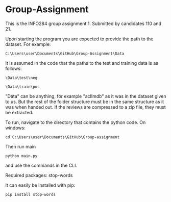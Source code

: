 # Group-Assignment

This is the INFO284 group assignment 1. 
Submitted by candidates 110 and 21.

Upon starting the program you are expected to provide the path to the dataset. For example:
```
C:\Users\user\Documents\GitHub\Group-Assignment\Data
```
It is assumed in the code that the paths to the test and training data is as follows:
```
\Data\test\neg

\Data\train\pos
```
"Data" can be anything, for example "aclImdb" as it was in the dataset given to us. But the rest of the folder structure must be in the same structure as it was when handed out. If the reviews are compressed to a zip file, they must be extracted.

To run, navigate to the directory that contains the python code.
On windows:
```
cd C:\Users\user\Documents\GitHub\Group-assignment
```
Then run main
```
python main.py
```
and use the commands in the CLI.

Required packages:
stop-words

It can easily be installed with pip:
```
pip install stop-words
```

